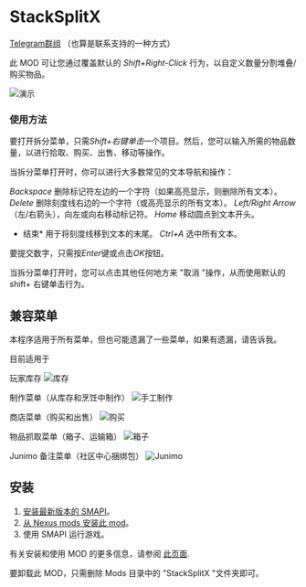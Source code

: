 StackSplitX
=========

[Telegram群组](https://t.me/qixing_chat) （也算是联系支持的一种方式）

此 MOD 可让您通过覆盖默认的 *Shift+Right-Click* 行为，以自定义数量分割堆叠/购买物品。

![演示](Images/Demo.gif)

### 使用方法

要打开拆分菜单，只需*Shift+右键单击*一个项目。然后，您可以输入所需的物品数量，以进行拾取、购买、出售、移动等操作。

当拆分菜单打开时，你可以进行大多数常见的文本导航和操作：

*Backspace* 删除标记符左边的一个字符（如果高亮显示，则删除所有文本）。
*Delete* 删除刻度线右边的一个字符（或高亮显示的所有文本）。
*Left/Right Arrow*（左/右箭头），向左或向右移动标记符。
*Home* 移动圆点到文本开头。
* 结束* 用于将刻度线移到文本的末尾。
*Ctrl+A* 选中所有文本。

要提交数字，只需按*Enter*键或点击*OK*按钮。

当拆分菜单打开时，您可以点击其他任何地方来 "取消 "操作，从而使用默认的 shift+ 右键单击行为。

## 兼容菜单

本程序适用于所有菜单，但也可能遗漏了一些菜单，如果有遗漏，请告诉我。

目前适用于

玩家库存
![库存](Images/Inventory_Large.png)

 制作菜单（从库存和烹饪中制作）
![手工制作](Images/Crafting_Large.png)

 商店菜单（购买和出售）
![购买](Images/Shop_Buy_Large.png)

 物品抓取菜单（箱子、运输箱）
![箱子](Images/Chest_Large.png)

Junimo 备注菜单（社区中心捆绑包）
![Junimo](Images/Junimo_Large.png)

## 安装

1. [安装最新版本的 SMAPI](https://smapi.io/)。
2. [从 Nexus mods 安装此 mod](http://www.nexusmods.com/stardewvalley/mods/798/)。
3. 使用 SMAPI 运行游戏。

有关安装和使用 MOD 的更多信息，请参阅 [此页面](http://canimod.com/guides/using-mods).

要卸载此 MOD，只需删除 Mods 目录中的 "StackSplitX "文件夹即可。